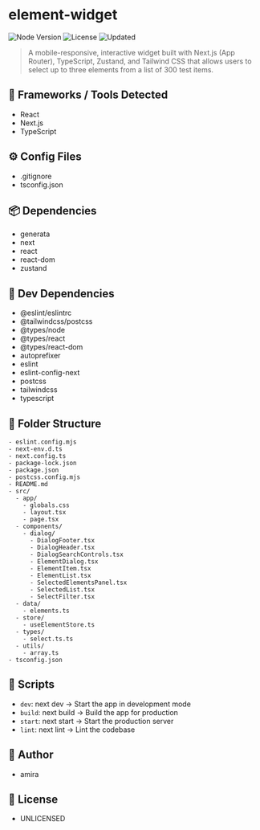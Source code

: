 # element-widget

![Node Version](https://img.shields.io/badge/node-v18.18.2-green)
![License](https://img.shields.io/badge/license-UNLICENSED-blue)
![Updated](https://img.shields.io/badge/last_updated-2025-08-11-orange)

> A mobile-responsive, interactive widget built with Next.js (App Router), TypeScript, Zustand, and Tailwind CSS that allows users to select up to three elements from a list of 300 test items.



## 🔧 Frameworks / Tools Detected
- React
- Next.js
- TypeScript

## ⚙️ Config Files
- .gitignore
- tsconfig.json

## 📦 Dependencies
- generata
- next
- react
- react-dom
- zustand

## 🧪 Dev Dependencies
- @eslint/eslintrc
- @tailwindcss/postcss
- @types/node
- @types/react
- @types/react-dom
- autoprefixer
- eslint
- eslint-config-next
- postcss
- tailwindcss
- typescript

## 📁 Folder Structure
```
- eslint.config.mjs
- next-env.d.ts
- next.config.ts
- package-lock.json
- package.json
- postcss.config.mjs
- README.md
- src/
  - app/
    - globals.css
    - layout.tsx
    - page.tsx
  - components/
    - dialog/
      - DialogFooter.tsx
      - DialogHeader.tsx
      - DialogSearchControls.tsx
      - ElementDialog.tsx
      - ElementItem.tsx
      - ElementList.tsx
      - SelectedElementsPanel.tsx
      - SelectedList.tsx
      - SelectFilter.tsx
  - data/
    - elements.ts
  - store/
    - useElementStore.ts
  - types/
    - select.ts.ts
  - utils/
    - array.ts
- tsconfig.json
```

## 📜 Scripts
- `dev`: next dev → Start the app in development mode
- `build`: next build → Build the app for production
- `start`: next start → Start the production server
- `lint`: next lint → Lint the codebase

## 👤 Author
- amira

## 📝 License
- UNLICENSED
